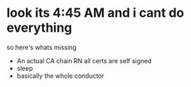 # look its 4:45 AM and i cant do everything
so
here's whats missing

- An actual CA chain
RN all certs are self signed
- sleep
- basically the whole conductor
